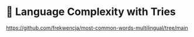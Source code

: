 # 👀 Language Complexity with Tries




https://github.com/frekwencja/most-common-words-multilingual/tree/main